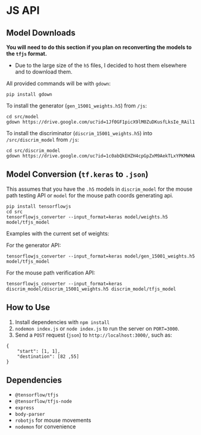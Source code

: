# JS API

## Model Downloads

**You will need to do this section if you plan on reconverting the models to the `tfjs` format.**

- Due to the large size of the `h5` files, I decided to host them elsewhere and to download them.

All provided commands will be with `gdown`:

```
pip install gdown
```

To install the generator (`gen_15001_weights.h5`) from `/js`:

```
cd src/model
gdown https://drive.google.com/uc?id=1Jf0GF1picX9lM0ZuDKusfLksIe_RAil1
```

To install the discriminator (`discrim_15001_weights.h5`) into `/src/discrim_model` from `/js`:

```
cd src/discrim_model
gdown https://drive.google.com/uc?id=1c0abQkEHZH4cpGpZxM9AekTLxYPKMWHA
```

## Model Conversion (`tf.keras` to `.json`)

This assumes that you have the `.h5` models in `discrim_model` for the mouse path testing API or `model` for the mouse path coords generating api.

```
pip install tensorflowjs
cd src
tensorflowjs_converter --input_format=keras model/weights.h5 model/tfjs_model
```

Examples with the current set of weights:

For the generator API:

```
tensorflowjs_converter --input_format=keras model/gen_15001_weights.h5 model/tfjs_model
```

For the mouse path verification API:

```
tensorflowjs_converter --input_format=keras discrim_model/discrim_15001_weights.h5 discrim_model/tfjs_model
```

## How to Use

1. Install dependencies with `npm install`
2. `nodemon index.js` or `node index.js` to run the server on `PORT=3000`.
3. Send a `POST` request (`json`) to `http://localhost:3000/`, such as:

```
{
    "start": [1, 1],
    "destination": [82 ,55]
}
```

## Dependencies

- `@tensorflow/tfjs`
- `@tensorflow/tfjs-node`
- `express`
- `body-parser`
- `robotjs` for mouse movements
- `nodemon` for convenience
